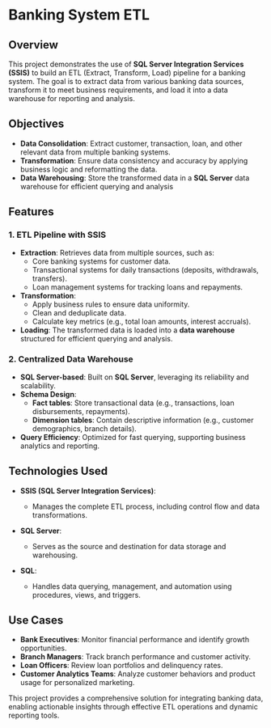 # Banking System ETL 

## Overview
This project demonstrates the use of **SQL Server Integration Services (SSIS)** to build an ETL (Extract, Transform, Load) pipeline for a banking system. The goal is to extract data from various banking data sources, transform it to meet business requirements, and load it into a data warehouse for reporting and analysis.

## Objectives
- **Data Consolidation**: Extract customer, transaction, loan, and other relevant data from multiple banking systems.
- **Transformation**: Ensure data consistency and accuracy by applying business logic and reformatting the data.
- **Data Warehousing**: Store the transformed data in a **SQL Server** data warehouse for efficient querying and analysis
## Features

### 1. ETL Pipeline with SSIS
- **Extraction**: Retrieves data from multiple sources, such as:
  - Core banking systems for customer data.
  - Transactional systems for daily transactions (deposits, withdrawals, transfers).
  - Loan management systems for tracking loans and repayments.
- **Transformation**:
  - Apply business rules to ensure data uniformity.
  - Clean and deduplicate data.
  - Calculate key metrics (e.g., total loan amounts, interest accruals).
- **Loading**: The transformed data is loaded into a **data warehouse** structured for efficient querying and analysis.

### 2. Centralized Data Warehouse
- **SQL Server-based**: Built on **SQL Server**, leveraging its reliability and scalability.
- **Schema Design**:
  - **Fact tables**: Store transactional data (e.g., transactions, loan disbursements, repayments).
  - **Dimension tables**: Contain descriptive information (e.g., customer demographics, branch details).
- **Query Efficiency**: Optimized for fast querying, supporting business analytics and reporting.


## Technologies Used
- **SSIS (SQL Server Integration Services)**:
  - Manages the complete ETL process, including control flow and data transformations.
- **SQL Server**:
  - Serves as the source and destination for data storage and warehousing.

- **SQL**:
  - Handles data querying, management, and automation using procedures, views, and triggers.

## Use Cases
- **Bank Executives**: Monitor financial performance and identify growth opportunities.
- **Branch Managers**: Track branch performance and customer activity.
- **Loan Officers**: Review loan portfolios and delinquency rates.
- **Customer Analytics Teams**: Analyze customer behaviors and product usage for personalized marketing.

This project provides a comprehensive solution for integrating banking data, enabling actionable insights through effective ETL operations and dynamic reporting tools.
